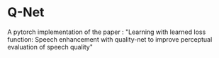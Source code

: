 # Q-Net
A pytorch implementation of the paper : "Learning with learned loss function: Speech enhancement with quality-net to improve perceptual evaluation of speech quality"
